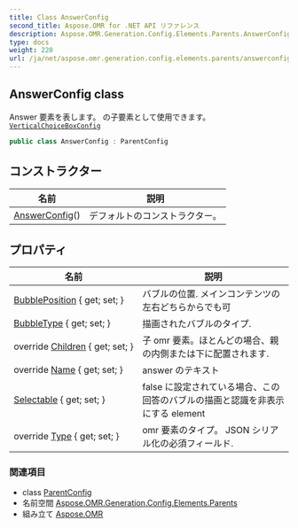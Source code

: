 ```yaml
---
title: Class AnswerConfig
second_title: Aspose.OMR for .NET API リファレンス
description: Aspose.OMR.Generation.Config.Elements.Parents.AnswerConfig クラス. Answer 要素を表します の子要素として使用できますVerticalChoiceBoxConfig
type: docs
weight: 220
url: /ja/net/aspose.omr.generation.config.elements.parents/answerconfig/
---
```

## AnswerConfig class

Answer 要素を表します。 の子要素として使用できます。[`VerticalChoiceBoxConfig`](../verticalchoiceboxconfig/)

```csharp
public class AnswerConfig : ParentConfig
```

## コンストラクター

| 名前 | 説明 |
| --- | --- |
| [AnswerConfig](answerconfig/)() | デフォルトのコンストラクター。 |

## プロパティ

| 名前 | 説明 |
| --- | --- |
| [BubblePosition](../../aspose.omr.generation.config.elements.parents/answerconfig/bubbleposition/) { get; set; } | バブルの位置. メインコンテンツの左右どちらからでも可 |
| [BubbleType](../../aspose.omr.generation.config.elements.parents/answerconfig/bubbletype/) { get; set; } | 描画されたバブルのタイプ. |
| override [Children](../../aspose.omr.generation.config.elements.parents/answerconfig/children/) { get; set; } | 子 omr 要素。ほとんどの場合、親の内側または下に配置されます. |
| override [Name](../../aspose.omr.generation.config.elements.parents/answerconfig/name/) { get; set; } | answer のテキスト |
| [Selectable](../../aspose.omr.generation.config.elements.parents/answerconfig/selectable/) { get; set; } | false に設定されている場合、この回答のバブルの描画と認識を非表示にする element |
| override [Type](../../aspose.omr.generation.config.elements.parents/answerconfig/type/) { get; set; } | omr 要素のタイプ。 JSON シリアル化の必須フィールド. |

### 関連項目

* class [ParentConfig](../../aspose.omr.generation.config/parentconfig/)
* 名前空間 [Aspose.OMR.Generation.Config.Elements.Parents](../../aspose.omr.generation.config.elements.parents/)
* 組み立て [Aspose.OMR](../../)


